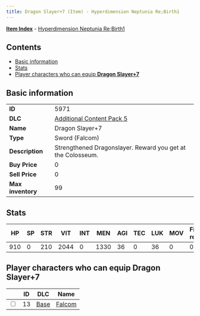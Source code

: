 ```yaml
---
title: Dragon Slayer+7 (Item) - Hyperdimension Neptunia Re;Birth1
---
```


[**Item Index**](/neptunia/rb1/item/index.html) - [Hyperdimension Neptunia Re;Birth1](/neptunia/rb1)

## Contents

- [Basic information](#basic-information)
- [Stats](#stats)
- [Player characters who can equip **Dragon Slayer+7**](#player-characters-who-can-equip-dragon-slayer-7)
## Basic information

|   |   |
| -- | -- |
| **ID** | 5971 |
| **DLC** | [Additional Content Pack 5](/neptunia/rb1/dlc/14-pack5.html) |
| **Name** | Dragon Slayer+7 |
| **Type** | Sword (Falcom) |
| **Description** | Strengthened Dragonslayer. Reward you get at the Colosseum. |
| **Buy Price** | 0 |
| **Sell Price** | 0 |
| **Max inventory** | 99 |


## Stats

| HP | SP | STR | VIT | INT | MEN | AGI | TEC | LUK | MOV | Fire res. | Ice res. | Wind res. | Lightning res. |
| -- | -- | --- | --- | --- | --- | --- | --- | --- | --- | --------- | -------- | --------- | -------------- |
| 910 | 0 | 210 | 2044 | 0 | 1330 | 36 | 0 | 36 | 0 | 0 | 0 | 0 | 0 |


## Player characters who can equip **Dragon Slayer+7**

|    | ID | DLC | Name |
| -- | -- | --- | ---- |
| <input type="checkbox" id="rb1-player-1-13" class="trackbox" /> | 13 | [Base](/neptunia/rb1/dlc/1-base.html) | [Falcom](/neptunia/rb1/player/1-13-falcom.html) |
